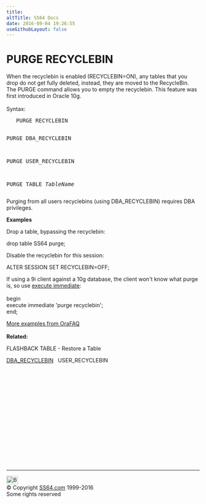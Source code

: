 ```yaml
---
title:
altTitle: SS64 Docs
date: 2016-09-04 19:26:55
useGithubLayout: false
---
```

<!-- #BeginLibraryItem "/Library/head_ora.lbi" --><!-- #EndLibraryItem --><h1>PURGE RECYCLEBIN</h1> 
<p>When the recyclebin is enabled (RECYCLEBIN=ON), any tables that you drop do not  get fully deleted, instead, they are moved to the RecycleBin. The PURGE command allows you to empty the recyclebin. This feature was first introduced in Oracle 10g. <br>
<br>
Syntax:</p>
<pre>   PURGE RECYCLEBIN

   PURGE DBA_RECYCLEBIN

   PURGE USER_RECYCLEBIN

   PURGE TABLE <i>TableName</i></pre>
<p>Purging  from all users recyclebins (using DBA_RECYCLEBIN) requires DBA privileges.</p>
<p><b>Examples</b></p>
<p>Drop a table, bypassing the recyclebin:</p>
<p class="code">drop table SS64 purge;</p>
<p>Disable the recyclebin for this session:</p>
<p class="code">ALTER SESSION SET RECYCLEBIN=OFF;</p>
<p>If using a  9i client against a 10g database, the client won't know what purge is, so use <a href="exec_imm.html">execute immediate</a>:<br>
<br>
<span class="code">begin<br>
execute immediate 'purge recyclebin';<br>
end;</span></p>
<p><a href="http://www.orafaq.com/node/968">More examples from OraFAQ </a><br>
<br>
<b>Related:</b></p>
<p>FLASHBACK TABLE - Restore a Table </p>
<p class="code"> <a href="../orad/DBA_RECYCLEBIN.html">DBA_RECYCLEBIN</a>&nbsp;&nbsp; USER_RECYCLEBIN</p><!-- #BeginLibraryItem "/Library/foot_ora.lbi" --><p>
<!-- oracle-footer -->
<ins class="adsbygoogle" style="display:inline-block;width:300px;height:250px" data-ad-client="ca-pub-6140977852749469" data-ad-slot="4275490898"></ins>
<script>
(adsbygoogle = window.adsbygoogle || []).push({});
</script></p>
<hr>
<div id="bl" class="footer"><a href="purge.html#"><img src="../images/top.png" width="30" height="22" alt="Back to the Top"></a></div>
<div id="br" class="footer, tagline">© Copyright <a href="../index.html">SS64.com</a> 1999-2016<br>
Some rights reserved</div><!-- #EndLibraryItem -->

